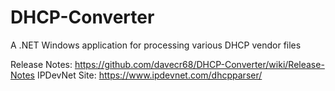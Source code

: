 # DHCP-Converter
A .NET Windows application for processing various DHCP vendor files

Release Notes: https://github.com/davecr68/DHCP-Converter/wiki/Release-Notes
IPDevNet Site: https://www.ipdevnet.com/dhcpparser/
